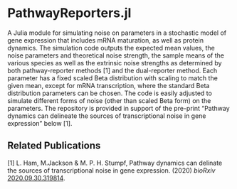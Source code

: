 # PathwayReporters.jl
A Julia module for simulating noise on parameters in a stochastic model of gene expression that includes mRNA maturation, as well as protein dynamics.  The simulation code outputs the expected mean values, the noise parameters and theoretical noise strength, the sample means of the various species as well as the extrinsic noise strengths as determined by both pathway-reporter methods [1] and the dual-reporter method.  Each parameter has a fixed scaled Beta distribution with scaling to match the given mean, except for mRNA transcription, where the standard Beta distribution parameters can be chosen.  The code is easily adjusted to simulate different forms of noise (other than scaled Beta form) on the parameters.  The repository is provided in support of the pre-print “Pathway dynamics can delineate the sources of transcriptional noise in gene expression” below [1]. 

## Related Publications 
[1] L. Ham, M.Jackson & M. P. H. Stumpf, Pathway dynamics can delinate the sources of transcriptional noise in gene expression. (2020) *bioRxiv* [2020.09.30.319814](https://doi.org/10.1101/2020.09.30.319814).
